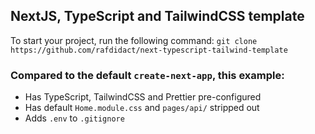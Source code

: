 ## NextJS, TypeScript and TailwindCSS template

To start your project, run the following command: `git clone https://github.com/rafdidact/next-typescript-tailwind-template`

### Compared to the default `create-next-app`, this example:

- Has TypeScript, TailwindCSS and Prettier pre-configured
- Has default `Home.module.css` and `pages/api/` stripped out
- Adds `.env` to `.gitignore`
